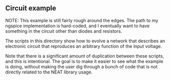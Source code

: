 ## Circuit example ##

NOTE: This example is still fairly rough around the edges.  The path to my ngspice implementation
is hard-coded, and I eventually want to have something in the circuit other than diodes and 
resistors.  

The scripts in this directory show how to evolve a network that describes an electronic 
 circuit that reproduces an arbitrary function of the input voltage.

Note that there is a significant amount of duplication between these scripts, and this is intentional.  The goal is to 
make it easier to see what the example is doing, without making the user dig through a bunch of code that is not 
directly related to the NEAT library usage.
